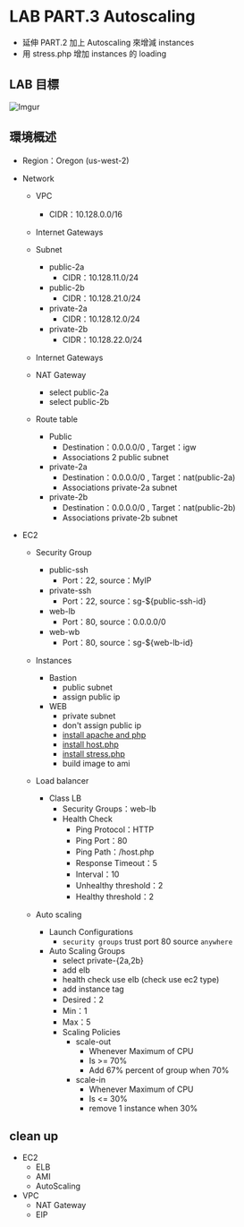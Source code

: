 # LAB PART.3 Autoscaling

- 延伸 PART.2 加上 Autoscaling 來增減 instances
- 用 stress.php 增加 instances 的 loading

## LAB 目標
![Imgur](http://i.imgur.com/HgJNAnr.png)

## 環境概述

- Region：Oregon (us-west-2)

- Network
  - VPC
    - CIDR：10.128.0.0/16
  
  - Internet Gateways
  
  - Subnet
    - public-2a
      - CIDR：10.128.11.0/24
    - public-2b
      - CIDR：10.128.21.0/24
    - private-2a
      - CIDR：10.128.12.0/24
    - private-2b
      - CIDR：10.128.22.0/24

  - Internet Gateways

  - NAT Gateway
    - select public-2a
    - select public-2b

  - Route table
    - Public
      - Destination：0.0.0.0/0 , Target：igw
      - Associations 2 public subnet
    - private-2a
      - Destination：0.0.0.0/0 , Target：nat(public-2a)
      - Associations private-2a subnet
    - private-2b
      - Destination：0.0.0.0/0 , Target：nat(public-2b)
      - Associations private-2b subnet

- EC2
  - Security Group
    - public-ssh
      - Port：22, source：MyIP
    - private-ssh
      - Port：22, source：sg-${public-ssh-id}
    - web-lb
      - Port：80, source：0.0.0.0/0
    - web-wb
      - Port：80, source：sg-${web-lb-id}

  - Instances
    - Bastion
      - public subnet
      - assign public ip
    - WEB
      - private subnet
      - don't assign public ip
      - [install apache and php](sample/web_basic_install.sh)
      - [install host.php](sample/host.php)
      - [install stress.php](sample/stress.php)
      - build image to ami

  - Load balancer
    - Class LB
      - Security Groups：web-lb
      - Health Check
        - Ping Protocol：HTTP
        - Ping Port：80
        - Ping Path：/host.php
        - Response Timeout：5
        - Interval：10
        - Unhealthy threshold：2
        - Healthy threshold：2

  - Auto scaling
    - Launch Configurations
      - `security groups` trust port 80 source `anywhere`
    - Auto Scaling Groups
      - select private-{2a,2b}
      - add elb
      - health check use elb (check use ec2 type)
      - add instance tag
      - Desired：2
      - Min：1
      - Max：5
      - Scaling Policies
        - scale-out
          - Whenever Maximum of CPU
          - Is >= 70%
          - Add 67% percent of group when 70%
        - scale-in
          - Whenever Maximum of CPU
          - Is <= 30%
          - remove 1 instance when 30%

## clean up
  - EC2
    - ELB
    - AMI
    - AutoScaling
  - VPC
    - NAT Gateway
    - EIP
